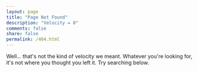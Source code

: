 ```yaml
---
layout: page
title: "Page Not Found"
description: "Velocity = 0"
comments: false
share: false
permalink: /404.html
---  
```


Well... that's not the kind of velocity we meant. Whatever you're looking for, it's not where you thought you left it. Try searching below. 

<script type="text/javascript">
  var GOOG_FIXURL_LANG = 'en';
  var GOOG_FIXURL_SITE = '{{ site.url }}'
</script>
<script type="text/javascript"
  src="//linkhelp.clients.google.com/tbproxy/lh/wm/fixurl.js">
</script>